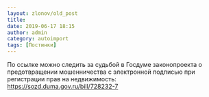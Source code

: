 ```yaml
---
layout: zlonov/old_post
title: 
date: 2019-06-17 18:15
author: admin
category: autoimport
tags: [Постинки]
---
```


По ссылке можно следить за судьбой в Госдуме законопроекта о предотвращении мошенничества с электронной подписью при регистрации прав на недвижимость:  <a href="https://sozd.duma.gov.ru/bill/728232-7">https://sozd.duma.gov.ru/bill/728232-7</a>  



<!-- wp:image {"id":72473, "align": "center"} -->
<div class="wp-block-image"><figure class="aligncenter"><img src="/assets/uploads/%D0%A1%D0%BD%D0%B8%D0%BC%D0%BE%D0%BA-%D1%8D%D0%BA%D1%80%D0%B0%D0%BD%D0%B0-2019-06-17-%D0%B2-18.12.53.png" alt="" class="wp-image-72473" /></figure></div>
<!-- /wp:image -->
